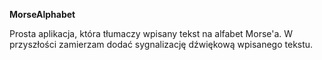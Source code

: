 <b>MorseAlphabet</b>

Prosta aplikacja, która tłumaczy wpisany tekst na alfabet Morse'a.
W przyszłości zamierzam dodać sygnalizację dźwiękową wpisanego tekstu.
